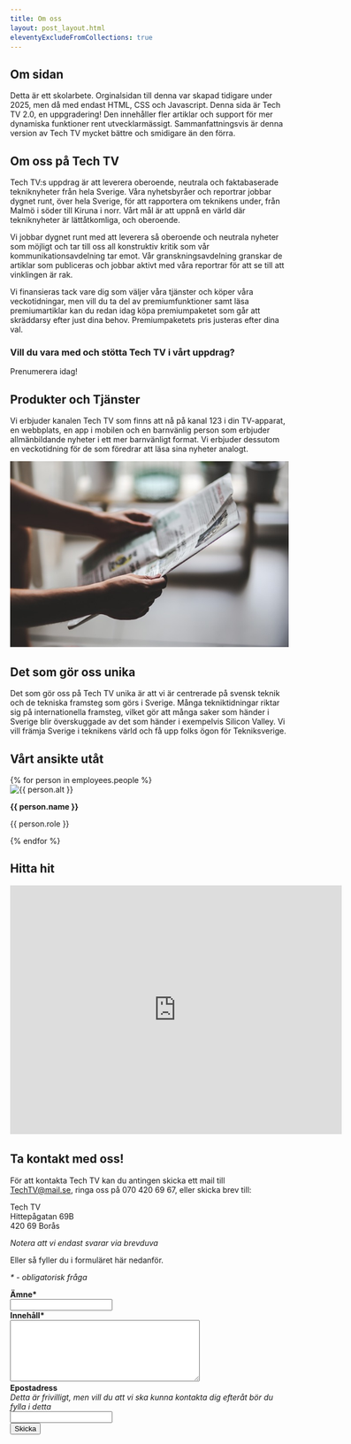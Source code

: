 ```yaml
---
title: Om oss
layout: post_layout.html
eleventyExcludeFromCollections: true
---
```

## Om sidan
Detta är ett skolarbete. Orginalsidan till denna var skapad tidigare under 2025, men då med endast HTML, CSS och Javascript. Denna sida är Tech TV 2.0, en uppgradering! Den innehåller fler artiklar och support för mer dynamiska funktioner rent utvecklarmässigt. Sammanfattningsvis är denna version av Tech TV mycket bättre och smidigare än den förra.

## Om oss på Tech TV
Tech TV:s uppdrag är att leverera oberoende, neutrala och faktabaserade tekniknyheter från hela Sverige. Våra nyhetsbyråer och reportrar jobbar dygnet runt, över hela Sverige, för att rapportera om teknikens under, från Malmö i söder till Kiruna i norr. Vårt mål är att uppnå en värld där tekniknyheter är lättåtkomliga, och oberoende.

Vi jobbar dygnet runt med att leverera så oberoende och neutrala nyheter som möjligt och tar till oss all konstruktiv kritik som vår kommunikationsavdelning tar emot. Vår granskningsavdelning granskar de artiklar som publiceras och jobbar aktivt med våra reportrar för att se till att vinklingen är rak.

Vi finansieras tack vare dig som väljer våra tjänster och köper våra veckotidningar, men vill du ta del av premiumfunktioner samt läsa premiumartiklar kan du redan idag köpa premiumpaketet som går att skräddarsy efter just dina behov. Premiumpaketets pris justeras efter dina val.

### Vill du vara med och stötta Tech TV i vårt uppdrag?

<div class="subscribeButton">
    <span>Prenumerera idag!</span>
</div>

## Produkter och Tjänster
Vi erbjuder kanalen Tech TV som finns att nå på kanal 123 i din TV-apparat, en webbplats, en app i mobilen och en barnvänlig person som erbjuder allmänbildande nyheter i ett mer barnvänligt format. Vi erbjuder dessutom en veckotidning för de som föredrar att läsa sina nyheter analogt.

<img src="/images/newspaper.jpg" alt="Person som läser en tidning.">

## Det som gör oss unika
Det som gör oss på Tech TV unika är att vi är centrerade på svensk teknik och de tekniska framsteg som görs i Sverige. Många tekniktidningar riktar sig på internationella framsteg, vilket gör att många saker som händer i Sverige blir överskuggade av det som händer i exempelvis Silicon Valley. Vi vill främja Sverige i teknikens värld och få upp folks ögon för Tekniksverige.

## Vårt ansikte utåt

<div class="staff">
    {% for person in employees.people %}
        <div class="staffInfo">
            <img eleventy:ignore src="{{ person.image }}" alt="{{ person.alt }}">
            <p><strong>{{ person.name }}</strong></p>
            <p>{{ person.role }}</p>
        </div>
    {% endfor %}
</div>

## Hitta hit

<iframe src="https://www.google.com/maps/embed?pb=!1m18!1m12!1m3!1d17049.676106469105!2d12.92293945192015!3d57.71289879683747!2m3!1f0!2f0!3f0!3m2!1i1024!2i768!4f13.1!3m3!1m2!1s0x465aa0b04bdcfeed%3A0x7c327e8fc1abfa59!2zQm9yw6Vz!5e0!3m2!1sen!2sse!4v1739884233130!5m2!1sen!2sse" width="600" height="450" style="border:0;" allowfullscreen="" loading="lazy" referrerpolicy="no-referrer-when-downgrade"></iframe>

## Ta kontakt med oss!
För att kontakta Tech TV kan du antingen skicka ett mail till TechTV@mail.se, ringa oss på 070 420 69 67, eller skicka brev till:

<span>Tech TV</span><br>
<span>Hittepågatan 69B</span><br>
<span>420 69 Borås</span>

*Notera att vi endast svarar via brevduva*

Eller så fyller du i formuläret här nedanför.

*\* - obligatorisk fråga*

<form action="/thankyou" autocomplete="off">
    <label for="subject"><strong>Ämne*</strong></label><br>
    <input type="text" id="subject" name="subject" required><br>
    <label for="content"><strong>Innehåll*</strong></label><br>
    <textarea id="content" name="content" rows="7" cols="40" required></textarea><br>
    <label for="mail"><strong>Epostadress </strong></label><br>
    <span><em>Detta är frivilligt, men vill du att vi ska kunna kontakta dig efteråt bör du fylla i detta</em></span><br>
    <input type="text" id="mail" name="mail"><br>
    <button type="submit" class="subscribeButton">Skicka</button>
</form>